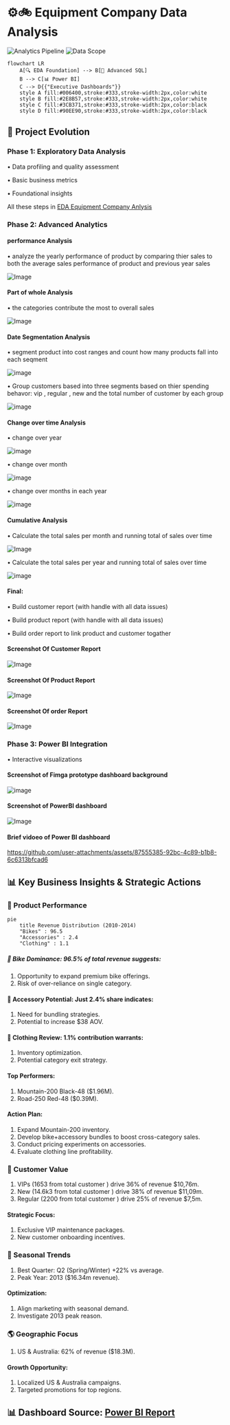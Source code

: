 # ⚙️🚲 Equipment Company Data Analysis 

![Analytics Pipeline](https://img.shields.io/badge/Flow-EDA→Advanced→PowerBI-blueviolet)
![Data Scope](https://img.shields.io/badge/Years-2010%E2%80%932014-yellowgreen)

```mermaid
flowchart LR
    A[🔍 EDA Foundation] --> B[🔬 Advanced SQL]
    B --> C[📊 Power BI]
    C --> D{{"Executive Dashboards"}}
    style A fill:#006400,stroke:#333,stroke-width:2px,color:white  
    style B fill:#2E8B57,stroke:#333,stroke-width:2px,color:white  
    style C fill:#3CB371,stroke:#333,stroke-width:2px,color:black 
    style D fill:#90EE90,stroke:#333,stroke-width:2px,color:black  
```

## 📌 Project Evolution
### Phase 1: Exploratory Data Analysis

• Data profiling and quality assessment

• Basic business metrics

• Foundational insights

All these steps in [EDA Equipment Company Anlysis ](https://github.com/iirama/EDA-Equipment-store)

### Phase 2: Advanced Analytics
#### performance Analysis
• analyze the yearly performance of product by comparing thier sales to both the average sales performance of product and previous year sales

![Image](https://github.com/user-attachments/assets/701e55e9-b890-419a-bed2-7d65e5f1ab4d)

#### Part of whole Analysis
• the categories contribute the most to overall sales
   
![Image](https://github.com/user-attachments/assets/8a08f9a0-27cb-49bc-8d3b-cae62c334525)

#### Date Segmentation Analysis
• segment product into cost ranges and count how many products fall into each seqment

![image](https://github.com/user-attachments/assets/75f725ca-f1c3-4de1-bd17-1001324cf14f)

• Group customers based into three segments based on thier spending behavor: vip  , regular , new
 and the total number of customer by each group 

![image](https://github.com/user-attachments/assets/9c8f8f99-8a87-4087-965e-6b290d74125a)



#### Change over time Analysis
• change over year
   
![image](https://github.com/user-attachments/assets/f243024d-2ece-46d5-a1b8-1b7bf08ac024)

• change over month
   
![image](https://github.com/user-attachments/assets/fcea7c95-4dd2-463f-a00c-3aeeb00c7830)

• change over months in each year

![image](https://github.com/user-attachments/assets/9e9b1898-9872-4037-a83f-350c5f44e9b2)



#### Cumulative Analysis
• Calculate the total sales per month and running total of sales over time

![Image](https://github.com/user-attachments/assets/ee07a0c9-8699-4826-bb08-502f1f3295cd)
   
• Calculate the total sales per year and running total of sales over time

![image](https://github.com/user-attachments/assets/08313f9a-a92f-402f-8b74-6ccadd6c92bc)


#### Final:
• Build customer report (with handle with all data issues)

• Build product report  (with handle with all data issues)

• Build order report to link product and customer togather 

#### Screenshot Of Customer Report
![Image](https://github.com/user-attachments/assets/7bba614d-5b0e-4fbd-b1ba-c9ab07986142)

#### Screenshot Of Product Report
![Image](https://github.com/user-attachments/assets/63b40d4b-f8e7-4b2c-841f-00228d9347df)

#### Screenshot Of order Report
![Image](https://github.com/user-attachments/assets/0de90c68-1415-4b9a-a7fb-1f494025e3f4)


### Phase 3: Power BI Integration
• Interactive visualizations

#### Screenshot of Fimga prototype dashboard background

![image](https://github.com/user-attachments/assets/e5115dff-1325-437b-a482-433021a98e5a)

#### Screenshot of PowerBI dashboard

![Image](https://github.com/user-attachments/assets/371e1553-553c-42f8-b8d5-fd5c35ec8493)

#### Brief vidoeo of Power BI dashboard 
https://github.com/user-attachments/assets/87555385-92bc-4c89-b1b8-6c6313bfcad6

## 📊 Key Business Insights & Strategic Actions


### 🚴 Product Performance

````mermaid
pie
    title Revenue Distribution (2010-2014)
    "Bikes" : 96.5
    "Accessories" : 2.4
    "Clothing" : 1.1
````
##### 🚴 Bike Dominance: 96.5% of total revenue suggests:

1. Opportunity to expand premium bike offerings.
2. Risk of over-reliance on single category.

#### 🧰 Accessory Potential: Just 2.4% share indicates:

1. Need for bundling strategies.
2. Potential to increase $38 AOV.

#### 👕 Clothing Review: 1.1% contribution warrants:

1. Inventory optimization.
2. Potential category exit strategy.
   
#### Top Performers:

1. Mountain-200 Black-48 ($1.96M).
2. Road-250 Red-48 ($0.39M).

#### Action Plan:

1. Expand Mountain-200 inventory.
2. Develop bike+accessory bundles to boost cross-category sales.
3. Conduct pricing experiments on accessories.
4. Evaluate clothing line profitability.

### 💎 Customer Value

1. VIPs (1653 from total customer ) drive 36% of revenue $10,76m.
2. New (14.6k3 from total customer ) drive 38% of revenue $11,09m.
3. Regular (2200 from total customer ) drive 25% of revenue $7,5m.

#### Strategic Focus:

1. Exclusive VIP maintenance packages.
2. New customer onboarding incentives.

### 📅 Seasonal Trends

1. Best Quarter: Q2 (Spring/Winter) +22% vs average.
2. Peak Year: 2013 ($16.34m revenue).

#### Optimization:

1. Align marketing with seasonal demand.
2. Investigate 2013 peak reason.

### 🌎 Geographic Focus

1. US & Australia: 62% of revenue ($18.3M).
   
#### Growth Opportunity:

1. Localized US & Australia campaigns.
2. Targeted promotions for top regions.

## 📊 Dashboard Source: [Power BI Report ](https://github.com/iirama/Equipment-Store-Advanced-Analysis/blob/main/EUQ%20DASHBOARD.pbix)


